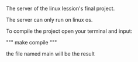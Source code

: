 The server of the linux lession's final project.

The server can only run on linux os.

To compile the project open your terminal and input:

"""
    make compile
"""

the file named main will be the result